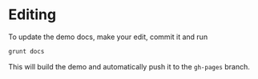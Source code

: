 # Editing

To update the demo docs, make your edit, commit it and run

```bash
grunt docs
```

This will build the demo and automatically push it to the `gh-pages` branch.